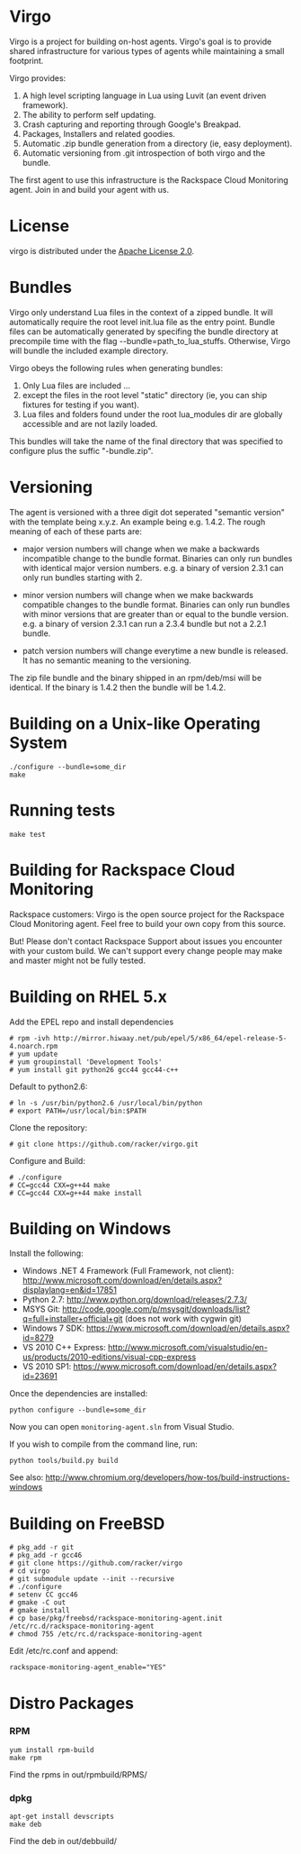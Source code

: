 Virgo
=====

Virgo is a project for building on-host agents. Virgo's goal is to provide shared infrastructure for various types of agents while maintaining a small footprint.

Virgo provides:

1. A high level scripting language in Lua using Luvit (an event driven framework).
2. The ability to perform self updating.
3. Crash capturing and reporting through Google's Breakpad.
4. Packages, Installers and related goodies.
5. Automatic .zip bundle generation from a directory (ie, easy deployment).
6. Automatic versioning from .git introspection of both virgo and the bundle.

The first agent to use this infrastructure is the Rackspace Cloud Monitoring agent.  Join in and build your agent with us.

License
=======

virgo is distributed under the [Apache License 2.0][apache].

[apache]: http://www.apache.org/licenses/LICENSE-2.0.html


Bundles
=======

Virgo only understand Lua files in the context of a zipped bundle.  It will automatically require the root level
init.lua file as the entry point.  Bundle files can be automatically generated by specifing the bundle directory at precompile time with the flag --bundle=path_to_lua_stuffs.
Otherwise, Virgo will bundle the included example directory.

Virgo obeys the following rules when generating bundles:

1. Only Lua files are included ...
2. except the files in the root level "static" directory (ie, you can ship fixtures for testing if you want).
3. Lua files and folders found under the root lua_modules dir are globally accessible and are not lazily loaded.

This bundles will take the name of the final directory that was specified to configure plus the suffic "-bundle.zip".

Versioning
==========

The agent is versioned with a three digit dot seperated "semantic
version" with the template being x.y.z. An example being e.g. 1.4.2. The
rough meaning of each of these parts are:

- major version numbers will change when we make a backwards
  incompatible change to the bundle format. Binaries can only run
  bundles with identical major version numbers. e.g. a binary of version
  2.3.1 can only run bundles starting with 2.

- minor version numbers will change when we make backwards compatible
  changes to the bundle format. Binaries can only run bundles with minor
  versions that are greater than or equal to the bundle version. e.g. a
  binary of version 2.3.1 can run a 2.3.4 bundle but not a 2.2.1 bundle.

- patch version numbers will change everytime a new bundle is released.
  It has no semantic meaning to the versioning.

The zip file bundle and the binary shipped in an rpm/deb/msi will be
identical. If the binary is 1.4.2 then the bundle will be 1.4.2.

Building on a Unix-like Operating System
========================================

    ./configure --bundle=some_dir
    make

Running tests
=============

    make test

Building for Rackspace Cloud Monitoring
=======================================

Rackspace customers: Virgo is the open source project for the Rackspace
Cloud Monitoring agent. Feel free to build your own copy from this
source.

But! Please don't contact Rackspace Support about issues you encounter
with your custom build. We can't support every change people may make
and master might not be fully tested.

Building on RHEL 5.x
====================

Add the EPEL repo and install dependencies

    # rpm -ivh http://mirror.hiwaay.net/pub/epel/5/x86_64/epel-release-5-4.noarch.rpm
    # yum update
    # yum groupinstall 'Development Tools'
    # yum install git python26 gcc44 gcc44-c++

Default to python2.6:

    # ln -s /usr/bin/python2.6 /usr/local/bin/python
    # export PATH=/usr/local/bin:$PATH

Clone the repository:

    # git clone https://github.com/racker/virgo.git

Configure and Build:

    # ./configure
    # CC=gcc44 CXX=g++44 make
    # CC=gcc44 CXX=g++44 make install

Building on Windows
====================

Install the following:

* Windows .NET 4 Framework (Full Framework, not client): http://www.microsoft.com/download/en/details.aspx?displaylang=en&id=17851
* Python 2.7: http://www.python.org/download/releases/2.7.3/
* MSYS Git: http://code.google.com/p/msysgit/downloads/list?q=full+installer+official+git (does not work with cygwin git)
* Windows 7 SDK: https://www.microsoft.com/download/en/details.aspx?id=8279
* VS 2010 C++ Express: http://www.microsoft.com/visualstudio/en-us/products/2010-editions/visual-cpp-express
* VS 2010 SP1: https://www.microsoft.com/download/en/details.aspx?id=23691

Once the dependencies are installed:

    python configure --bundle=some_dir

Now you can open `monitoring-agent.sln` from Visual Studio.

If you wish to compile from the command line, run:

    python tools/build.py build

See also: http://www.chromium.org/developers/how-tos/build-instructions-windows

Building on FreeBSD
===================

    # pkg_add -r git
    # pkg_add -r gcc46
    # git clone https://github.com/racker/virgo
    # cd virgo
    # git submodule update --init --recursive
    # ./configure
    # setenv CC gcc46
    # gmake -C out
    # gmake install
    # cp base/pkg/freebsd/rackspace-monitoring-agent.init /etc/rc.d/rackspace-monitoring-agent
    # chmod 755 /etc/rc.d/rackspace-monitoring-agent

Edit /etc/rc.conf and append:

    rackspace-monitoring-agent_enable="YES"

Distro Packages
===============

### RPM

    yum install rpm-build
    make rpm

Find the rpms in out/rpmbuild/RPMS/

### dpkg

    apt-get install devscripts
    make deb

Find the deb in out/debbuild/

